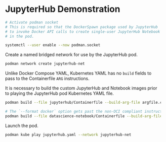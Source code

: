# JupyterHub Demonstration

```bash
# Activate podman socket
# This is required so that the DockerSpawn package used by JupyterHub
# to invoke Docker API calls to create single-user JupyterHub Notebook instances
# in the pod.

systemctl --user enable --now podman.socket

```

Create a named bridged network for use by the JupyterHub pod.

```bash
podman network create jupyterhub-net
```

Unlike Docker Compose YAML, Kubernetes YAML has no `build` fields to pass to the Containerfile `ARG` instructions.

It is necessary to build the custom JupyterHub and Notebook images prior to playing the JupyterHub pod Kubernetes YAML file.

```bash
podman build --file jupyterhub/Containerfile --build-arg-file argfile.conf  --tag localhost/jupyterhub:latest

# The `--format docker` option gets past the non-OCI compliant instructions in the Jupyterlabs Dockerfile specs
podman build --file datascience-notebook/Containerfile --build-arg-file argfile.conf  --tag localhost/datascience-notebook:latest --format docker
```

Launch the pod.

```bash
podman kube play jupyterhub.yaml --network jupyterhub-net
```
